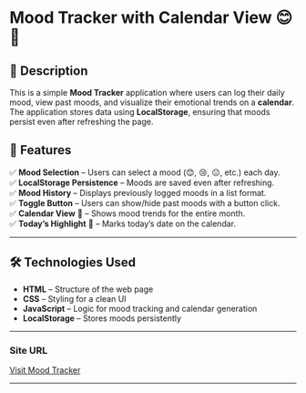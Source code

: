 # Mood Tracker with Calendar View 😊📅

## 📝 Description
This is a simple **Mood Tracker** application where users can log their daily mood, view past moods, and visualize their emotional trends on a **calendar**. The application stores data using **LocalStorage**, ensuring that moods persist even after refreshing the page.

## 🎯 Features
✅ **Mood Selection** – Users can select a mood (😊, 😢, 😐, etc.) each day.  
✅ **LocalStorage Persistence** – Moods are saved even after refreshing.  
✅ **Mood History** – Displays previously logged moods in a list format.  
✅ **Toggle Button** – Users can show/hide past moods with a button click.  
✅ **Calendar View** 📅 – Shows mood trends for the entire month.  
✅ **Today’s Highlight** 🔵 – Marks today’s date on the calendar.  

---

## 🛠️ Technologies Used
- **HTML** – Structure of the web page  
- **CSS** – Styling for a clean UI  
- **JavaScript** – Logic for mood tracking and calendar generation  
- **LocalStorage** – Stores moods persistently  

---

### Site URL
[Visit Mood Tracker](https://moodtracker06.netlify.app/)

---